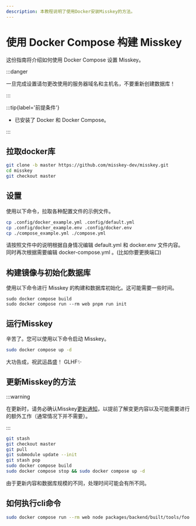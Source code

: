 ```yaml
---
description: 本教程说明了使用Docker安装Misskey的方法。
---
```


# 使用 Docker Compose 构建 Misskey

这份指南将介绍如何使用 Docker Compose 设置 Misskey。

:::danger

一旦完成设置请勿更改使用的服务器域名和主机名，不要重新创建数据库！

:::

:::tip{label='前提条件'}

- 已安装了 Docker 和 Docker Compose。

:::

## 拉取docker库

```sh
git clone -b master https://github.com/misskey-dev/misskey.git
cd misskey
git checkout master
```

## 设置

使用以下命令，拉取各种配置文件的示例文件。

```sh
cp .config/docker_example.yml .config/default.yml
cp .config/docker_example.env .config/docker.env
cp ./compose_example.yml ./compose.yml
```

请按照文件中的说明根据自身情况编辑 default.yml 和 docker.env 文件内容。\
同时再次根据需要编辑 docker-compose.yml 。(比如你要更换端口)

## 构建镜像与初始化数据库

使用以下命令进行 Misskey 的构建和数据库初始化。这可能需要一些时间。

```shell
sudo docker compose build
sudo docker compose run --rm web pnpm run init
```

## 运行Misskey

辛苦了。您可以使用以下命令启动 Misskey。

```sh
sudo docker compose up -d
```

大功告成，祝武运昌盛！
GLHF✨

## 更新Misskey的方法

:::warning

在更新时，请务必确认Misskey[更新通知](https://github.com/misskey-dev/misskey/blob/master/CHANGELOG.md)，以提前了解变更内容以及可能需要进行的额外工作（通常情况下并不需要）。

:::

```sh
git stash
git checkout master
git pull
git submodule update --init
git stash pop
sudo docker compose build
sudo docker compose stop && sudo docker compose up -d
```

由于更新内容和数据库规模的不同，处理时间可能会有所不同。

## 如何执行cli命令

```sh
sudo docker compose run --rm web node packages/backend/built/tools/foo bar
```
